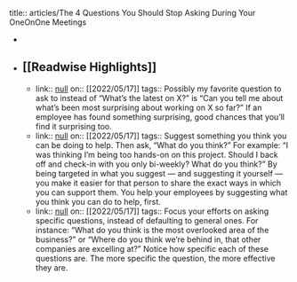 title:: articles/The 4 Questions You Should Stop Asking During Your OneOnOne Meetings

-
- ## [[Readwise Highlights]]
	- link:: [null](null)
	  on:: [[2022/05/17]]
	  tags:: 
	  Possibly my favorite question to ask to instead of “What’s the latest on X?” is “Can you tell me about what’s been most surprising about working on X so far?” If an employee has found something surprising, good chances that you’ll find it surprising too.
	- link:: [null](null)
	  on:: [[2022/05/17]]
	  tags:: 
	  Suggest something you think you can be doing to help. Then ask, “What do you think?” For example: “I was thinking I’m being too hands-on on this project. Should I back off and check-in with you only bi-weekly? What do you think?” By being targeted in what you suggest — and suggesting it yourself — you make it easier for that person to share the exact ways in which you can support them. You help your employees by suggesting what you think you can do to help, first.
	- link:: [null](null)
	  on:: [[2022/05/17]]
	  tags:: 
	  Focus your efforts on asking specific questions, instead of defaulting to general ones. For instance: “What do you think is the most overlooked area of the business?” or “Where do you think we’re behind in, that other companies are excelling at?” Notice how specific each of these questions are. The more specific the question, the more effective they are.